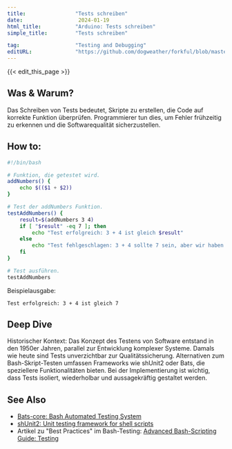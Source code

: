 ```yaml
---
title:                "Tests schreiben"
date:                  2024-01-19
html_title:           "Arduino: Tests schreiben"
simple_title:         "Tests schreiben"

tag:                  "Testing and Debugging"
editURL:              "https://github.com/dogweather/forkful/blob/master/content/de/bash/writing-tests.md"
---
```


{{< edit_this_page >}}

## Was & Warum?

Das Schreiben von Tests bedeutet, Skripte zu erstellen, die Code auf korrekte Funktion überprüfen. Programmierer tun dies, um Fehler frühzeitig zu erkennen und die Softwarequalität sicherzustellen.

## How to:

```Bash
#!/bin/bash

# Funktion, die getestet wird.
addNumbers() {
    echo $(($1 + $2))
}

# Test der addNumbers Funktion.
testAddNumbers() {
    result=$(addNumbers 3 4)
    if [ "$result" -eq 7 ]; then
        echo "Test erfolgreich: 3 + 4 ist gleich $result"
    else
        echo "Test fehlgeschlagen: 3 + 4 sollte 7 sein, aber wir haben $result"
    fi
}

# Test ausführen.
testAddNumbers
```

Beispielausgabe:

```
Test erfolgreich: 3 + 4 ist gleich 7
```

## Deep Dive

Historischer Kontext: Das Konzept des Testens von Software entstand in den 1950er Jahren, parallel zur Entwicklung komplexer Systeme. Damals wie heute sind Tests unverzichtbar zur Qualitätssicherung. Alternativen zum Bash-Skript-Testen umfassen Frameworks wie shUnit2 oder Bats, die speziellere Funktionalitäten bieten. Bei der Implementierung ist wichtig, dass Tests isoliert, wiederholbar und aussagekräftig gestaltet werden.

## See Also

- [Bats-core: Bash Automated Testing System](https://github.com/bats-core/bats-core)
- [shUnit2: Unit testing framework for shell scripts](https://github.com/kward/shunit2)
- Artikel zu "Best Practices" im Bash-Testing: [Advanced Bash-Scripting Guide: Testing](https://tldp.org/LDP/abs/html/testing.html)
